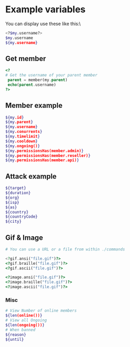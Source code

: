 # Example variables
You can display use these like this:\
```sh
<?$my.username?>
$my.username
${my.username}
```
## Get member
```php
<?
# Get the username of your parent member
 parent = member(my.parent)
 echo(parent.username)
?>
```
## Member example
```sh
${my.id}
${my.parent}
${my.username}
${my.conurrents}
${my.timelimit}
${my.cooldown}
${my.ongoing()}
${my.permissionsHas(member.admin)}
${my.permissionsHas(member.reseller)}
${my.permissionsHas(member.api)}
```
## Attack example
```sh
${target}
${duration}
${org}
${isp}
${as}
${country}
${countryCode}
${city}
```
## Gif & Image
```php
# You can use a URL or a file from within ./commands

<?gif.ansi("file.gif")?>
<?gif.braille("file.gif")?>
<?gif.ascii("file.gif")?>

<?image.ansi("file.gif")?>
<?image.braille("file.gif")?>
<?image.ascii("file.gif")?>

```
### Misc
```sh
# View Number of online members
${len(online())}
# View all Ongoing
${len(ongoing())}
# When banned
${reason}
${until}
```